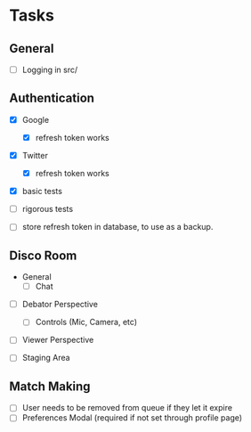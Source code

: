 # Tasks

## General
- [ ] Logging in src/

## Authentication
- [x] Google
    - [x] refresh token works 
- [x] Twitter
    - [x] refresh token works
- [x] basic tests
- [ ] rigorous tests

- [ ] store refresh token in database, to use as a backup.

## Disco Room
- General
    - [ ] Chat
- [ ] Debator Perspective
    - [ ] Controls (Mic, Camera, etc)
- [ ] Viewer Perspective

- [ ] Staging Area

## Match Making
- [ ] User needs to be removed from queue if they let it expire
- [ ] Preferences Modal (required if not set through profile page)